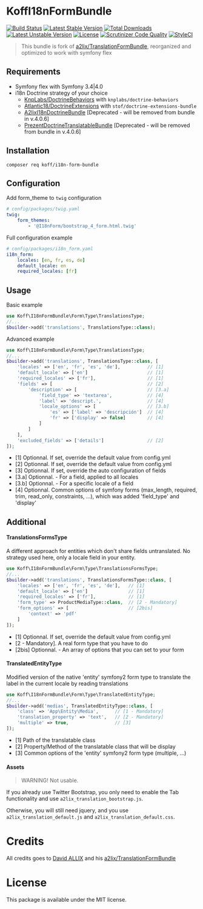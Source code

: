 KoffI18nFormBundle
==================

[![Build Status](https://travis-ci.org/sadikoff/i18n-form-bundle.svg?branch=master)](https://travis-ci.org/sadikoff/i18n-form-bundle)
[![Latest Stable Version](https://poser.pugx.org/koff/i18n-form-bundle/v/stable.svg?format=flat-square)](https://packagist.org/packages/koff/i18n-form-bundle) 
[![Total Downloads](https://poser.pugx.org/koff/i18n-form-bundle/downloads.svg?format=flat-square)](https://packagist.org/packages/koff/i18n-form-bundle) 
[![Latest Unstable Version](https://poser.pugx.org/koff/i18n-form-bundle/v/unstable.svg?format=flat-square)](https://packagist.org/packages/koff/i18n-form-bundle) 
[![License](https://poser.pugx.org/koff/i18n-form-bundle/license.svg?format=flat-square)](https://packagist.org/packages/koff/i18n-form-bundle)
[![Scrutinizer Code Quality](https://scrutinizer-ci.com/g/sadikoff/i18n-form-bundle/badges/quality-score.png?b=master)](https://scrutinizer-ci.com/g/sadikoff/i18n-form-bundle/?branch=master)
[![StyleCI](https://styleci.io/repos/114292466/shield?branch=master)](https://styleci.io/repos/114292466)

>This bundle is fork of [a2lix/TranslationFormBundle](https://github.com/a2lix/TranslationFormBundle), reorganized and optimized to work with symfony flex 

Requirements
------------
* Symfony flex with Symfony 3.4|4.0
* i18n Doctrine strategy of your choice
  * [KnpLabs/DoctrineBehaviors](https://github.com/KnpLabs/DoctrineBehaviors#translatable) with `knplabs/doctrine-behaviors`
  * [Atlantic18/DoctrineExtensions](https://github.com/Atlantic18/DoctrineExtensions/blob/v2.4.x/doc/translatable.md) with `stof/doctrine-extensions-bundle`
  * [A2lixI18nDoctrineBundle](https://github.com/a2lix/I18nDoctrineBundle) [Deprecated - will be removed from bundle in v.4.0.6]
  * [PrezentDoctrineTranslatableBundle](https://github.com/Prezent/doctrine-translatable-bundle/blob/master/Resources/doc/index.md) [Deprecated - will be removed from bundle in v.4.0.6]

Installation
------------

    composer req koff/i18n-form-bundle

Configuration
-------------
Add form_theme to `twig` configuration
```yaml
# config/packages/twig.yaml
twig:
    form_themes:
        - '@I18nForm/bootstrap_4_form.html.twig'
```

Full configuration example
```yaml
# config/packages/i18n_form.yaml
i18n_form:
    locales: [en, fr, es, de]
    default_locale: en
    required_locales: [fr]
```

Usage
-----

Basic example

```php
use Koff\I18nFormBundle\Form\Type\TranslationsType;
//...
$builder->add('translations', TranslationsType::class);
```

Advanced example

```php
use Koff\I18nFormBundle\Form\Type\TranslationsType;
//...
$builder->add('translations', TranslationsType::class, [
    'locales' => ['en', 'fr', 'es', 'de'],          // [1]
    'default_locale' => ['en']                      // [1]
    'required_locales' => ['fr'],                   // [1]
    'fields' => [                                   // [2]
        'description' => [                          // [3.a]
            'field_type' => 'textarea',             // [4]
            'label' => 'descript.',                 // [4]
            'locale_options' => [                   // [3.b]
                'es' => ['label' => 'descripción']  // [4]
                'fr' => ['display' => false]        // [4]
            ]
        ]
    ],
    'excluded_fields' => ['details']                // [2]
]);
```

* [1] Optionnal. If set, override the default value from config.yml
* [2] Optionnal. If set, override the default value from config.yml
* [3] Optionnal. If set, override the auto configuration of fields
* [3.a] Optionnal. - For a field, applied to all locales
* [3.b] Optionnal. - For a specific locale of a field
* [4] Optionnal. Common options of symfony forms (max_length, required, trim, read_only, constraints, ...), which was added 'field_type' and 'display'


Additional
----------

#### TranslationsFormsType
A different approach for entities which don't share fields untranslated. No strategy used here, only a locale field in your entity.

```php
use Koff\I18nFormBundle\Form\Type\TranslationsFormsType;
//...
$builder->add('translations', TranslationsFormsType::class, [
    'locales' => ['en', 'fr', 'es', 'de'],   // [1]
    'default_locale' => ['en']               // [1]
    'required_locales' => ['fr'],            // [1]
    'form_type' => ProductMediaType::class,  // [2 - Mandatory]
    'form_options' => [                      // [2bis]
        'context' => 'pdf'
    ]
]);
```

* [1] Optionnal. If set, override the default value from config.yml
* [2 - Mandatory]. A real form type that you have to do
* [2bis] Optionnal. - An array of options that you can set to your form

#### TranslatedEntityType
Modified version of the native 'entity' symfony2 form type to translate the label in the current locale by reading translations

```php
use Koff\I18nFormBundle\Form\Type\TranslatedEntityType;
//...
$builder->add('medias', TranslatedEntityType::class, [
    'class' => 'App\Entity\Media',      // [1 - Mandatory]
    'translation_property' => 'text',   // [2 - Mandatory]
    'multiple' => true,                 // [3]
]);
```
    
* [1] Path of the translatable class
* [2] Property/Method of the translatable class that will be display
* [3] Common options of the 'entity' symfony2 form type (multiple, ...)

#### Assets
>WARNING! Not usable.

If you already use Twitter Bootstrap, you only need to enable the Tab functionality and use `a2lix_translation_bootstrap.js`.

Otherwise, you will still need jquery, and you use `a2lix_translation_default.js` and `a2lix_translation_default.css`.

Credits
=======
All credits goes to [David ALLIX](https://github.com/a2lix) and his [a2lix/TranslationFormBundle](https://github.com/a2lix/TranslationFormBundle)

License
=======
This package is available under the MIT license.